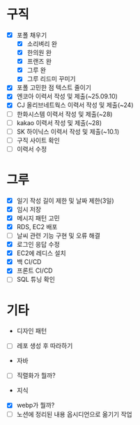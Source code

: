 # 구직
- [x] 포폴 채우기
	- [x] 소리벼리 완
	- [x] 한의원 완
	- [x] 프랜즈 완
	- [x] 그루 완
	- [x] 그루 리드미 꾸미기
- [x] 포폴 고민한 점 텍스트 줄이기
- [x] 엔코아 이력서 작성 및 제출(~25.09.10)
- [x] CJ 올리브네트웍스 이력서 작성 및 제출(~24)
- [ ] 한화시스템 이력서 작성 및 제출(~28)
- [ ] kakao 이력서 작성 및 제출(~28)
- [ ] SK 하이닉스 이력서 작성 및 제출(~10.1)
- [ ] 구직 사이트 확인
- [ ] 이력서 수정

# 그루
- [x] 일기 작성 길이 제한 및 날짜 제한(3일)
- [x] 임시 저장
- [x] 메시지 패턴 고민
- [x] RDS, EC2 배포
- [ ] 날씨 관련 기능 구현 및 오류 해결
- [x] 로그인 응답 수정
- [x] EC2에 레디스 설치
- [x] 백 CI/CD
- [x] 프론트 CI/CD
- [ ] SQL 튜닝 확인

# 기타
- 디자인 패턴
- [ ] 레포 생성 후 따라하기

- 자바
- [ ] 직렬화가 뭘까?

- 지식
- [x] webp가 뭘까?
- [ ] 노션에 정리된 내용 옵시디언으로 옮기기 작업
